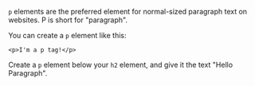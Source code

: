 `p` elements are the preferred element for normal-sized paragraph text on websites. P is short for "paragraph".

You can create a `p` element like this:

`<p>I'm a p tag!</p>`

Create a `p` element below your `h2` element, and give it the text "Hello Paragraph".
